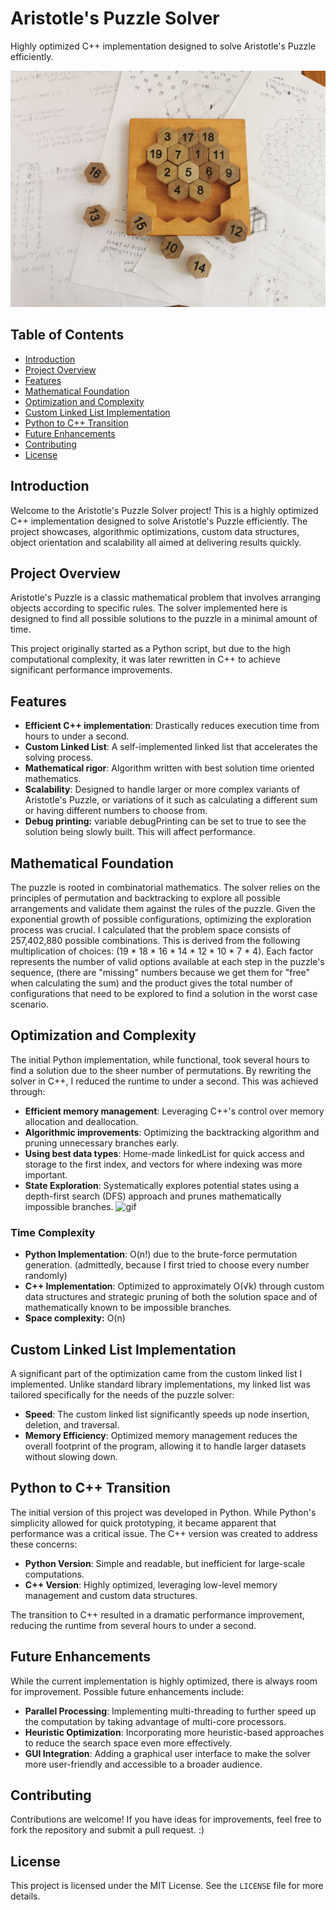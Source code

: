 # Aristotle's Puzzle Solver
 Highly optimized C++ implementation designed to solve Aristotle's Puzzle efficiently. 

![image](https://github.com/FelixCenusa/Aristotles-Puzzle-Solver/blob/main/asssets/img/AristotlesPuzzleAndMath.jpg)

## Table of Contents
- [Introduction](#introduction)
- [Project Overview](#project-overview)
- [Features](#features)
- [Mathematical Foundation](#mathematical-foundation)
- [Optimization and Complexity](#optimization-and-complexity)
- [Custom Linked List Implementation](#custom-linked-list-implementation)
- [Python to C++ Transition](#python-to-c-transition)
- [Future Enhancements](#future-enhancements)
- [Contributing](#contributing)
- [License](#license)

## Introduction

Welcome to the Aristotle's Puzzle Solver project! This is a highly optimized C++ implementation designed to solve Aristotle's Puzzle efficiently. The project showcases, algorithmic optimizations, custom data structures, object orientation and scalability all aimed at delivering results quickly.

## Project Overview

Aristotle's Puzzle is a classic mathematical problem that involves arranging objects according to specific rules. The solver implemented here is designed to find all possible solutions to the puzzle in a minimal amount of time. 

This project originally started as a Python script, but due to the high computational complexity, it was later rewritten in C++ to achieve significant performance improvements.

## Features

- **Efficient C++ implementation**: Drastically reduces execution time from hours to under a second.
- **Custom Linked List**: A self-implemented linked list that accelerates the solving process.
- **Mathematical rigor**: Algorithm written with best solution time oriented mathematics.
- **Scalability**: Designed to handle larger or more complex variants of Aristotle's Puzzle, or variations of it such as calculating a different sum or having different numbers to choose from.
- **Debug printing:** variable debugPrinting can be set to true to see the solution being slowly built. This will affect performance.


## Mathematical Foundation

The puzzle is rooted in combinatorial mathematics. The solver relies on the principles of permutation and backtracking to explore all possible arrangements and validate them against the rules of the puzzle. Given the exponential growth of possible configurations, optimizing the exploration process was crucial. I calculated that the problem space consists of 257,402,880 possible combinations. This is derived from the following multiplication of choices: (19 * 18 * 16 * 14 * 12 * 10 * 7 * 4). Each factor represents the number of valid options available at each step in the puzzle's sequence, (there are "missing" numbers because we get them for "free" when calculating the sum) and the product gives the total number of configurations that need to be explored to find a solution in the worst case scenario.
## Optimization and Complexity

The initial Python implementation, while functional, took several hours to find a solution due to the sheer number of permutations. By rewriting the solver in C++, I reduced the runtime to under a second. This was achieved through:
- **Efficient memory management**: Leveraging C++'s control over memory allocation and deallocation.
- **Algorithmic improvements**: Optimizing the backtracking algorithm and pruning unnecessary branches early.
- **Using best data types**: Home-made linkedList for quick access and storage to the first index, and vectors for where indexing was more important.
- **State Exploration**: Systematically explores potential states using a depth-first search (DFS) approach and prunes mathematically impossible branches.
![gif](https://github.com/FelixCenusa/Aristotles-Puzzle-Solver/GifShowcaseDemo/480p2xAristotlesGif.gif)


### Time Complexity

- **Python Implementation**: O(n!) due to the brute-force permutation generation. (admittedly, because I first tried to choose every number randomly)
- **C++ Implementation**: Optimized to approximately O(√k) through custom data structures and strategic pruning of both the solution space and of mathematically known to be impossible branches.
- **Space complexity:** O(n)
	

## Custom Linked List Implementation

A significant part of the optimization came from the custom linked list I implemented. Unlike standard library implementations, my linked list was tailored specifically for the needs of the puzzle solver:

- **Speed**: The custom linked list significantly speeds up node insertion, deletion, and traversal.
- **Memory Efficiency**: Optimized memory management reduces the overall footprint of the program, allowing it to handle larger datasets without slowing down.
## Python to C++ Transition

The initial version of this project was developed in Python. While Python's simplicity allowed for quick prototyping, it became apparent that performance was a critical issue. The C++ version was created to address these concerns:
- **Python Version**: Simple and readable, but inefficient for large-scale computations.
- **C++ Version**: Highly optimized, leveraging low-level memory management and custom data structures.

The transition to C++ resulted in a dramatic performance improvement, reducing the runtime from several hours to under a second.

## Future Enhancements

While the current implementation is highly optimized, there is always room for improvement. Possible future enhancements include:

- **Parallel Processing**: Implementing multi-threading to further speed up the computation by taking advantage of multi-core processors.
- **Heuristic Optimization**: Incorporating more heuristic-based approaches to reduce the search space even more effectively.
- **GUI Integration**: Adding a graphical user interface to make the solver more user-friendly and accessible to a broader audience.

## Contributing

Contributions are welcome! If you have ideas for improvements, feel free to fork the repository and submit a pull request. :)


## License

This project is licensed under the MIT License. See the `LICENSE` file for more details.
